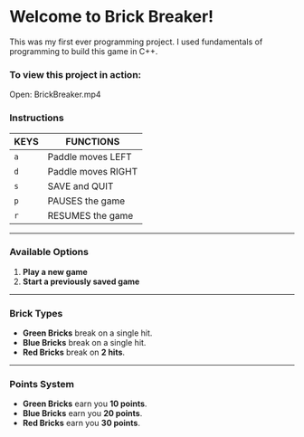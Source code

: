# Welcome to Brick Breaker!
This was my first ever programming project. 
I used fundamentals of programming to build this game in C++.


### To view this project in action: 
Open: BrickBreaker.mp4


### Instructions

| **KEYS** | **FUNCTIONS**            |
|----------|--------------------------|
| `a`      | Paddle moves LEFT         |
| `d`      | Paddle moves RIGHT        |
| `s`      | SAVE and QUIT             |
| `p`      | PAUSES the game           |
| `r`      | RESUMES the game          |

---

### Available Options

1. **Play a new game**
2. **Start a previously saved game**

---

### Brick Types

- **Green Bricks** break on a single hit.
- **Blue Bricks** break on a single hit.
- **Red Bricks** break on **2 hits**.

---

### Points System

- **Green Bricks** earn you **10 points**.
- **Blue Bricks** earn you **20 points**.
- **Red Bricks** earn you **30 points**.

